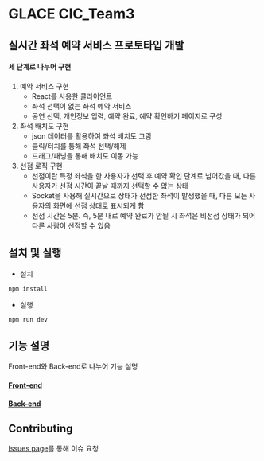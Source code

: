 # GLACE CIC_Team3
## 실시간 좌석 예약 서비스 프로토타입 개발

#### 세 단계로 나누어 구현
  1. 예약 서비스 구현
      * React를 사용한 클라이언트
      * 좌석 선택이 없는 좌석 예약 서비스
      * 공연 선택, 개인정보 입력, 예약 완료, 예약 확인하기 페이지로 구성
  2. 좌석 배치도 구현
      * json 데이터를 활용하여 좌석 배치도 그림
      * 클릭/터치를 통해 좌석 선택/해제
      * 드래그/패닝을 통해 배치도 이동 가능
  3. 선점 로직 구현
      * 선점이란 특정 좌석을 한 사용자가 선택 후 예약 확인 단계로 넘어갔을 때, 다른 사용자가 선점 시간이 끝날 때까지 선택할 수 없는 상태
      * Socket을 사용해 실시간으로 상태가 선점한 좌석이 발생했을 때, 다른 모든 사용자의 화면에 선점 상태로 표시되게 함
      * 선점 시간은 5분. 즉, 5분 내로 예약 완료가 안될 시 좌석은 비선점 상태가 되어 다른 사람이 선점할 수 있음

## 설치 및 실행
* 설치
```
npm install
```
* 실행
```
npm run dev
```
## 기능 설명
Front-end와 Back-end로 나누어 기능 설명
#### [Front-end](https://github.com/yimjisu/GLACE_Team3/blob/main/app/README.md)


#### [Back-end](https://github.com/yimjisu/GLACE_Team3/blob/main/server/README.md)


## Contributing
[Issues page](https://github.com/yimjisu/GLACE_Team3/issues)를 통해 이슈 요청
